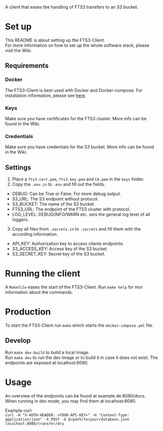 A client that eases the handling of FTS3 transfers to an S3 bucket.

# Set up
This README is about setting up the FTS3-Client.  
For more information on how to set up the whole software stack, please visit the Wiki.

## Requirements
### Docker
The FTS3-Client is best used with Docker and Docker-compose. For installation information, please
see [here](https://docs.docker.com/get-docker/).
### Keys
Make sure you have certificates for the FTS3 cluster. More info can be found in the Wiki.
### Credentials
Make sure you have credentials for the S3 bucket. More info can be found in the Wiki.

## Settings
1. Place a `fts3.cert.pem`, `fts3.key.pem` and `CA.pem` in the `keys` folder.
2. Copy the `.env.in` to `.env` and fill out the fields.
* DEBUG: Can be True or False. For more debug output.
* S3_URL: The S3 endpoint without protocol.
* S3_BUCKET: The name of the S3 bucket.
* FTS3_URL: The endpoint of the FTS3 cluster with protocol.
* LOG_LEVEL: DEBUG/INFO/WARN etc. sets the general log level of all loggers.
3. Copy all files from `.secrets.in` to `.secrets` and fill them with the according information.
* API_KEY: Authorization key to access clients endpoints.
* S3_ACCESS_KEY: Access key of the S3 bucket.
* S3_SECRET_KEY: Secret key of the S3 bucket.

# Running the client
A `Makefile` eases the start of the FTS3-Client. Run `make help` for mor information about the commands.
# Production
To start the FTS3-Client run `make` which starts the `docker-compose.yml` file.
## Develop
Run `make dev-build` to build a local image.  
Run `make dev` to run the dev image or to build it in case it does not exist.
The endpoints are exposed at localhost:8080.

# Usage
An overview of the endpoints can be found at example.de:8080/docs. When running in dev mode,
you may find them at localhost:8080.

Example curl:  
`curl -H "X-AUTH-HEADER: <YOUR-API-KEY>" -H "Content-Type: application/json" -X POST -d @/path/to/your/database.json localhost:8080/transfer/dry`
